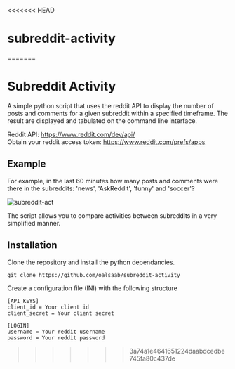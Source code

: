 <<<<<<< HEAD
# subreddit-activity
=======
# Subreddit Activity

A simple python script that uses the reddit API to display the number of posts and comments for a given subreddit within a specified timeframe. 
The result are displayed and tabulated on the command line interface.

Reddit API: https://www.reddit.com/dev/api/ <br />
Obtain your reddit access token: https://www.reddit.com/prefs/apps

## Example

For example, in the last 60 minutes how many posts and comments were there in the subreddits: 'news', 'AskReddit', 'funny' and 'soccer'?

![subreddit-act](https://user-images.githubusercontent.com/94754943/146647629-ecba18f7-43e6-45b8-957e-6dbb44fdbd71.png)

The script allows you to compare activities between subreddits in a very simplified manner.

## Installation

Clone the repository and install the python dependancies.

``` git clone https://github.com/oalsaab/subreddit-activity ```

Create a configuration file (INI) with the following structure

```
[API_KEYS] 
client_id = Your client id 
client_secret = Your client secret

[LOGIN]
username = Your reddit username
password = Your reddit password
```
>>>>>>> 3a74a1e4641651224daabdcedbe745fa80c437de

